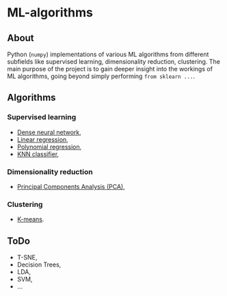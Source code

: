 # ML-algorithms

## About
Python (`numpy`) implementations of various ML algorithms from different subfields like supervised learning, dimensionality reduction, clustering.
The main purpose of the project is to gain deeper insight into the workings of ML algorithms, going beyond simply performing `from sklearn ...`.

## Algorithms

### Supervised learning
* [Dense neural network](https://github.com/Manik2000/ML-algorithms/blob/main/mlalgo/deep_learing/neural_network.py),
* [Linear regression](https://github.com/Manik2000/ML-algorithms/blob/main/mlalgo/supervised/linear_regression.py),
* [Polynomial regression](https://github.com/Manik2000/ML-algorithms/blob/main/mlalgo/supervised/polynomial_regression.py),
* [KNN classifier](https://github.com/Manik2000/ML-algorithms/blob/main/mlalgo/supervised/k_neighbors.py),

### Dimensionality reduction
* [Principal Components Analysis (PCA)](https://github.com/Manik2000/ML-algorithms/blob/main/mlalgo/dimensionality_reduction/pca.py),

### Clustering
* [K-means](https://github.com/Manik2000/ML-algorithms/blob/main/mlalgo/clustering/k_means.py).


## ToDo
* T-SNE,
* Decision Trees,
* LDA,
* SVM,
* &hellip;
